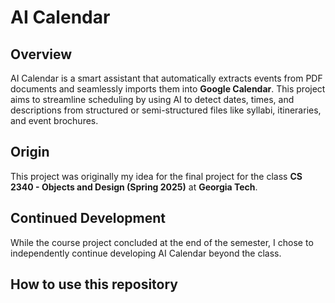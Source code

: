 # AI Calendar

## Overview

AI Calendar is a smart assistant that automatically extracts events from PDF documents and seamlessly imports them into **Google Calendar**. This project aims to streamline scheduling by using AI to detect dates, times, and descriptions from structured or semi-structured files like syllabi, itineraries, and event brochures.

## Origin

This project was originally my idea for the final project for the class **CS 2340 - Objects and Design (Spring 2025)** at **Georgia Tech**.

## Continued Development

While the course project concluded at the end of the semester, I chose to independently continue developing AI Calendar beyond the class.

## How to use this repository

